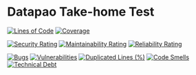 # Datapao Take-home Test

[![Lines of Code](https://sonarcloud.io/api/project_badges/measure?project=meylism_datapao-takehome-test&metric=ncloc)](https://sonarcloud.io/summary/new_code?id=meylism_datapao-takehome-test)
[![Coverage](https://sonarcloud.io/api/project_badges/measure?project=meylism_datapao-takehome-test&metric=coverage)](https://sonarcloud.io/summary/new_code?id=meylism_datapao-takehome-test)

[![Security Rating](https://sonarcloud.io/api/project_badges/measure?project=meylism_datapao-takehome-test&metric=security_rating)](https://sonarcloud.io/summary/new_code?id=meylism_datapao-takehome-test)
[![Maintainability Rating](https://sonarcloud.io/api/project_badges/measure?project=meylism_datapao-takehome-test&metric=sqale_rating)](https://sonarcloud.io/summary/new_code?id=meylism_datapao-takehome-test)
[![Reliability Rating](https://sonarcloud.io/api/project_badges/measure?project=meylism_datapao-takehome-test&metric=reliability_rating)](https://sonarcloud.io/summary/new_code?id=meylism_datapao-takehome-test)

[![Bugs](https://sonarcloud.io/api/project_badges/measure?project=meylism_datapao-takehome-test&metric=bugs)](https://sonarcloud.io/summary/new_code?id=meylism_datapao-takehome-test)
[![Vulnerabilities](https://sonarcloud.io/api/project_badges/measure?project=meylism_datapao-takehome-test&metric=vulnerabilities)](https://sonarcloud.io/summary/new_code?id=meylism_datapao-takehome-test)
[![Duplicated Lines (%)](https://sonarcloud.io/api/project_badges/measure?project=meylism_datapao-takehome-test&metric=duplicated_lines_density)](https://sonarcloud.io/summary/new_code?id=meylism_datapao-takehome-test)
[![Code Smells](https://sonarcloud.io/api/project_badges/measure?project=meylism_datapao-takehome-test&metric=code_smells)](https://sonarcloud.io/summary/new_code?id=meylism_datapao-takehome-test)
[![Technical Debt](https://sonarcloud.io/api/project_badges/measure?project=meylism_datapao-takehome-test&metric=sqale_index)](https://sonarcloud.io/summary/new_code?id=meylism_datapao-takehome-test)